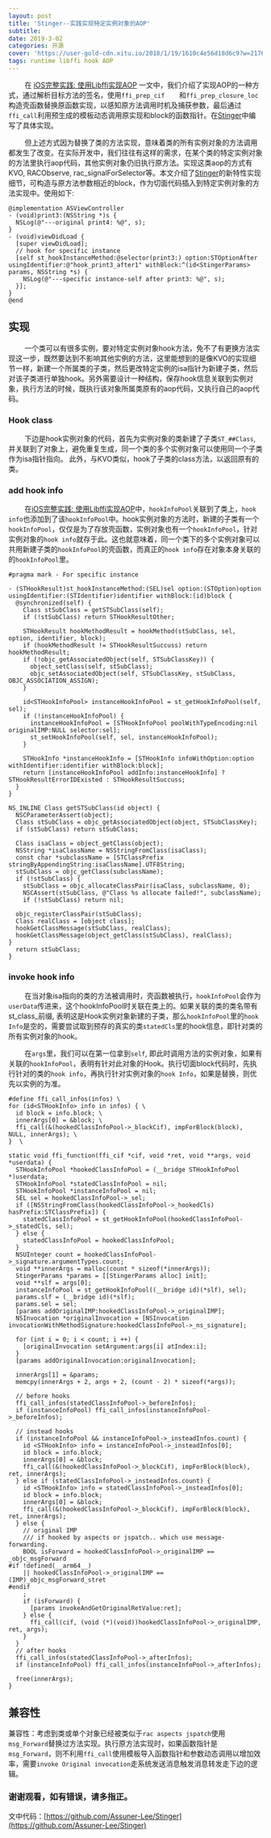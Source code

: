 ```yaml
---
layout: post
title: 'Stinger--实践实现特定实例对象的AOP'
subtitle:
date: 2019-3-02
categories: 开源
cover: 'https://user-gold-cdn.xitu.io/2018/1/19/1610c4e56d18d6c9?w=2176&h=468&f=jpeg&s=274940'
tags: runtime libffi hook AOP
---
```

&ensp;&ensp;&ensp;&ensp; 在 [iOS完整实践: 使用Libffi实现AOP](https://juejin.im/post/5ae28acd6fb9a07ac55fdac0) 一文中，我们介绍了实现AOP的一种方式，通过解析目标方法的签名，使用`ffi_prep_cif	`和`ffi_prep_closure_loc`构造壳函数替换原函数实现，以感知原方法调用时机及捕获参数，最后通过`ffi_call`利用预生成的模板动态调用原实现和block的函数指针。在[Stinger](https://github.com/Assuner-Lee/Stinger)中编写了具体实现。  

&ensp;&ensp;&ensp;&ensp; 但上述方式因为替换了类的方法实现，意味着类的所有实例对象的方法调用都发生了改变。在实际开发中，我们往往有这样的需求，在某个类的特定实例对象的方法里执行aop代码，其他实例对象仍旧执行原方法。实现这类aop的方式有KVO, RACObserve, rac_signalForSelector等。本文介绍了[Stinger](https://github.com/Assuner-Lee/Stinger)的新特性实现细节，可构造与原方法参数相近的block，作为切面代码插入到特定实例对象的方法实现中。使用如下:

```
@implementation ASViewController
- (void)print3:(NSString *)s {
  NSLog(@"---original print4: %@", s);
}
- (void)viewDidLoad {
  [super viewDidLoad];
  // hook for specific instance
  [self st_hookInstanceMethod:@selector(print3:) option:STOptionAfter usingIdentifier:@"hook_print3_after1" withBlock:^(id<StingerParams> params, NSString *s) {
    NSLog(@"---specific instance-self after print3: %@", s);
  }];
}
@end
```

## 实现

&ensp;&ensp;&ensp;&ensp; 一个类可以有很多实例，要对特定实例对象hook方法，免不了有更换方法实现这一步，既然要达到不影响其他实例的方法，这里能想到的是像KVO的实现细节一样，新建一个所属类的子类，然后更改特定实例的isa指针为新建子类，然后对该子类进行单独hook。另外需要设计一种结构，保存hook信息关联到实例对象，执行方法的时候，既执行该对象所属类原有的aop代码，又执行自己的aop代码。  

### Hook class

&ensp;&ensp;&ensp;&ensp; 下边是hook实例对象的代码，首先为实例对象的类新建了子类`ST_##Class`, 并关联到了对象上，避免重复生成，同一个类的多个实例对象可以使用同一个子类作为isa指针指向。  此外，与KVO类似，hook了子类的class方法，以返回原有的类。

### add hook info

&ensp;&ensp;&ensp;&ensp; 在[iOS完整实践: 使用Libffi实现AOP](https://juejin.im/post/5ae28acd6fb9a07ac55fdac0)中，`hookInfoPool`关联到了类上，`hook info`也添加到了该`hookInfoPool`中。hook实例对象的方法时，新建的子类有一个`hookInfoPool`，仅仅是为了存放壳函数，实例对象也有一个`hookInfoPool`，针对实例对象的`hook info`就存于此。这也就意味着，同一个类下的多个实例对象可以共用新建子类的`hookInfoPool`的壳函数，而真正的`hook info`存在对象本身关联的的`hookInfoPool`里。



```
#pragma mark - For specific instance

- (STHookResult)st_hookInstanceMethod:(SEL)sel option:(STOption)option usingIdentifier:(STIdentifier)identifier withBlock:(id)block {
  @synchronized(self) {
    Class stSubClass = getSTSubClass(self);
    if (!stSubClass) return STHookResultOther;
    
    STHookResult hookMethodResult = hookMethod(stSubClass, sel, option, identifier, block);
    if (hookMethodResult != STHookResultSuccuss) return hookMethodResult;
    if (!objc_getAssociatedObject(self, STSubClassKey)) {
      object_setClass(self, stSubClass);
      objc_setAssociatedObject(self, STSubClassKey, stSubClass, OBJC_ASSOCIATION_ASSIGN);
    }
    
    id<STHookInfoPool> instanceHookInfoPool = st_getHookInfoPool(self, sel);
    if (!instanceHookInfoPool) {
      instanceHookInfoPool = [STHookInfoPool poolWithTypeEncoding:nil originalIMP:NULL selector:sel];
      st_setHookInfoPool(self, sel, instanceHookInfoPool);
    }
    
    STHookInfo *instanceHookInfo = [STHookInfo infoWithOption:option withIdentifier:identifier withBlock:block];
    return [instanceHookInfoPool addInfo:instanceHookInfo] ? STHookResultErrorIDExisted : STHookResultSuccuss;
  }
}

NS_INLINE Class getSTSubClass(id object) {
  NSCParameterAssert(object);
  Class stSubClass = objc_getAssociatedObject(object, STSubClassKey);
  if (stSubClass) return stSubClass;
    
  Class isaClass = object_getClass(object);
  NSString *isaClassName = NSStringFromClass(isaClass);
  const char *subclassName = [STClassPrefix stringByAppendingString:isaClassName].UTF8String;
  stSubClass = objc_getClass(subclassName);
  if (!stSubClass) {
    stSubClass = objc_allocateClassPair(isaClass, subclassName, 0);
    NSCAssert(stSubClass, @"Class %s allocate failed!", subclassName);
    if (!stSubClass) return nil;
    
  objc_registerClassPair(stSubClass);
  Class realClass = [object class];
  hookGetClassMessage(stSubClass, realClass);
  hookGetClassMessage(object_getClass(stSubClass), realClass);
}
  return stSubClass;
}

```

### invoke hook info

&ensp;&ensp;&ensp;&ensp; 在当对象isa指向的类的方法被调用时，壳函数被执行，`hookInfoPool`会作为`userData`传进来，这个hookInfoPool时关联在类上的。如果关联的类的类名带有st_class_前缀, 表明这是Hook实例对象新建的子类，那么`hookInfoPool`里的`hook Info`是空的，需要尝试取到预存的真实的类`statedCls`里的hook信息，即针对类的所有实例对象的hook。

&ensp;&ensp;&ensp;&ensp; 在`args`里，我们可以在第一位拿到`self`, 即此时调用方法的实例对象，如果有关联的`hookInfoPool`，表明有针对此对象的Hook。执行切面block代码时，先执行针对的类的`hook info`，再执行针对实例对象的`hook Info`，如果是替换，则优先以实例的为准。

```
#define ffi_call_infos(infos) \
for (id<STHookInfo> info in infos) { \
  id block = info.block; \
  innerArgs[0] = &block; \
  ffi_call(&(hookedClassInfoPool->_blockCif), impForBlock(block), NULL, innerArgs); \
}  \

static void ffi_function(ffi_cif *cif, void *ret, void **args, void *userdata) {
  STHookInfoPool *hookedClassInfoPool = (__bridge STHookInfoPool *)userdata;
  STHookInfoPool *statedClassInfoPool = nil;
  STHookInfoPool *instanceInfoPool = nil;
  SEL sel = hookedClassInfoPool->_sel;
  if ([NSStringFromClass(hookedClassInfoPool->_hookedCls) hasPrefix:STClassPrefix]) {
    statedClassInfoPool = st_getHookInfoPool(hookedClassInfoPool->_statedCls, sel);
  } else {
    statedClassInfoPool = hookedClassInfoPool;
  }
  NSUInteger count = hookedClassInfoPool->_signature.argumentTypes.count;
  void **innerArgs = malloc(count * sizeof(*innerArgs));
  StingerParams *params = [[StingerParams alloc] init];
  void **slf = args[0];
  instanceInfoPool = st_getHookInfoPool((__bridge id)(*slf), sel);
  params.slf = (__bridge id)(*slf);
  params.sel = sel;
  [params addOriginalIMP:hookedClassInfoPool->_originalIMP];
  NSInvocation *originalInvocation = [NSInvocation invocationWithMethodSignature:hookedClassInfoPool->_ns_signature];
  
  for (int i = 0; i < count; i ++) {
    [originalInvocation setArgument:args[i] atIndex:i];
  }
  [params addOriginalInvocation:originalInvocation];
  
  innerArgs[1] = &params;
  memcpy(innerArgs + 2, args + 2, (count - 2) * sizeof(*args));
  
  // before hooks
  ffi_call_infos(statedClassInfoPool->_beforeInfos);
  if (instanceInfoPool) ffi_call_infos(instanceInfoPool->_beforeInfos);
  
  // instead hooks
  if (instanceInfoPool && instanceInfoPool->_insteadInfos.count) {
    id <STHookInfo> info = instanceInfoPool->_insteadInfos[0];
    id block = info.block;
    innerArgs[0] = &block;
    ffi_call(&(hookedClassInfoPool->_blockCif), impForBlock(block), ret, innerArgs);
  } else if (statedClassInfoPool->_insteadInfos.count) {
    id <STHookInfo> info = statedClassInfoPool->_insteadInfos[0];
    id block = info.block;
    innerArgs[0] = &block;
    ffi_call(&(hookedClassInfoPool->_blockCif), impForBlock(block), ret, innerArgs);
  } else {
    // original IMP
    /// if hooked by aspects or jspatch.. which use message-forwarding.
    BOOL isForward = hookedClassInfoPool->_originalIMP == _objc_msgForward
#if !defined(__arm64__)
    || hookedClassInfoPool->_originalIMP == (IMP)_objc_msgForward_stret
#endif
    ;
    if (isForward) {
      [params invokeAndGetOriginalRetValue:ret];
    } else {
      ffi_call(cif, (void (*)(void))hookedClassInfoPool->_originalIMP, ret, args);
    }
  }
  // after hooks
  ffi_call_infos(statedClassInfoPool->_afterInfos);
  if (instanceInfoPool) ffi_call_infos(instanceInfoPool->_afterInfos);
  
  free(innerArgs);
}

```

## 兼容性
>
兼容性：考虑到类或单个对象已经被类似于`rac aspects jspatch`使用`msg_Forward`替换过方法实现。执行原方法实现时，如果函数指针是`msg_Forward`，则不利用`ffi_call`使用模板导入函数指针和参数动态调用以增加效率，需要`invoke Original invocation`走系统发送消息触发消息转发走下边的逻辑。
>

### 谢谢观看，如有错误，请多指正。
文中代码：[https://github.com/Assuner-Lee/Stinger](https://github.com/Assuner-Lee/Stinger)


